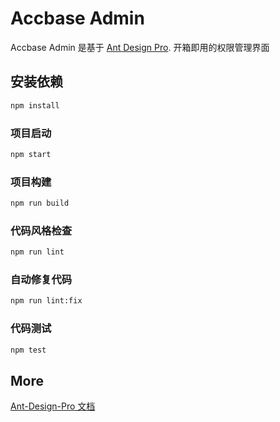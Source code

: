 # Accbase Admin

Accbase Admin 是基于 [Ant Design Pro](https://pro.ant.design). 开箱即用的权限管理界面

## 安装依赖

```bash
npm install
```

### 项目启动

```bash
npm start
```

### 项目构建

```bash
npm run build
```

### 代码风格检查

```bash
npm run lint
```

### 自动修复代码

```bash
npm run lint:fix
```

### 代码测试

```bash
npm test
```

## More

[Ant-Design-Pro 文档](https://pro.ant.design)
